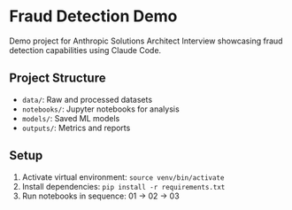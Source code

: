 # Fraud Detection Demo

Demo project for Anthropic Solutions Architect Interview showcasing fraud detection capabilities using Claude Code.

## Project Structure
- `data/`: Raw and processed datasets
- `notebooks/`: Jupyter notebooks for analysis
- `models/`: Saved ML models
- `outputs/`: Metrics and reports

## Setup
1. Activate virtual environment: `source venv/bin/activate`
2. Install dependencies: `pip install -r requirements.txt`
3. Run notebooks in sequence: 01 → 02 → 03